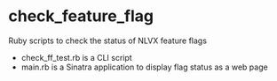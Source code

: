 check_feature_flag
==================

Ruby scripts to check the status of NLVX feature flags
 - check_ff_test.rb is a CLI script
 - main.rb is a Sinatra application to display flag status as a web page
